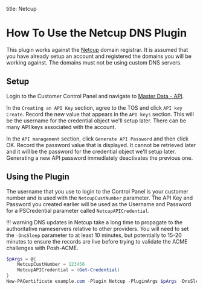 title: Netcup

# How To Use the Netcup DNS Plugin

This plugin works against the [Netcup](https://www.netcup.com) domain registrar. It is assumed that you have already setup an account and registered the domains you will be working against. The domains must not be using custom DNS servers.

## Setup

Login to the Customer Control Panel and navigate to [Master Data - API](https://www.customercontrolpanel.de/daten_aendern.php?sprung=api).

In the `Creating an API Key` section, agree to the TOS and click `API key Create`. Record the new value that appears in the `API keys` section. This will be the username for the credential object we'll setup later. There can be many API keys associated with the account.

In the `API management` section, click `Generate API Password` and then click OK. Record the password value that is displayed. It cannot be retrieved later and it will be the password for the credential object we'll setup later. Generating a new API password immediately deactivates the previous one.

## Using the Plugin

The username that you use to login to the Control Panel is your customer number and is used with the `NetcupCustNumber` parameter. The API Key and Password you created earlier will be used as the Username and Password for a PSCredential parameter called `NetcupAPICredential`.

!!! warning
    DNS updates in Netcup take a long time to propagate to the authoritative nameservers relative to other providers. You will need to set the `-DnsSleep` parameter to at least 10 minutes, but potentially to 15-20 minutes to ensure the records are live before trying to validate the ACME challenges with Posh-ACME.


```powershell
$pArgs = @{
    NetcupCustNumber = 123456
    NetcupAPICredential = (Get-Credential)
}
New-PACertificate example.com -Plugin Netcup -PluginArgs $pArgs -DnsSleep 900
```
